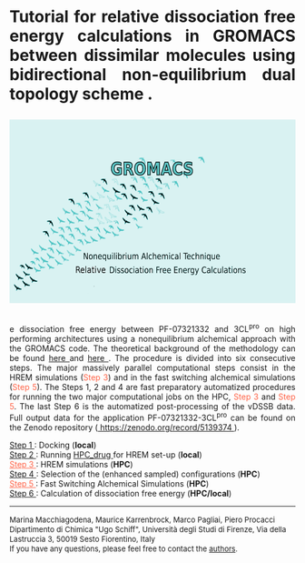# <p style="text-align:justify"> Tutorial for relative dissociation  free energy calculations in GROMACS between dissimilar molecules using bidirectional non-equilibrium dual topology scheme .</p> 
<center> <img src="FSDAMgromacs.png" alt="vDSSB in GROMACS" width="600" height="323"></center> <br>
<p style="text-align:justify"> e dissociation free energy between PF-07321332 and 3CL<sup>pro</sup> on high performing architectures using a nonequilibrium alchemical approach with the GROMACS code. The theoretical background of the methodology can be found <a href="https://pubs.acs.org/doi/full/10.1021/acs.jctc.0c00634"> here </a> and <a href="https://pubs.acs.org/doi/10.1021/acs.jcim.1c00909"> here </a>.   
The procedure is divided into six consecutive steps. The major massively parallel computational steps consist in the HREM simulations (<font color="#FF6347">Step 3</font>) and in the fast switching alchemical simulations (<font color="#FF6347">Step 5</font>). The Steps 1, 2 and 4 are fast preparatory automatized procedures for running the two major computational jobs on the HPC, <font color="#FF6347">Step 3</font> and <font color="#FF6347">Step 5</font>.  The last Step 6 is the automatized post-processing of the vDSSB data. Full output data for the application PF-07321332-3CL<sup>pro</sup> can be found on the Zenodo repository (<a href="https://zenodo.org/record/5139374"> https://zenodo.org/record/5139374 </a>).</p> 
<a href="step1.html"> Step 1 </a>: Docking (<b>local</b>) <br>
<a href="step2.html"> Step 2 </a>: Running <a href="https://github.com/MauriceKarrenbrock/HPC_Drug"> HPC_drug <a/> for HREM set-up (<b>local</b>) <br>
<a href="step3.html" style="color:#FF6347;"> Step 3 </a>: HREM simulations (<b>HPC</b>)  <br>
<a href="step4.html"> Step 4 </a>: Selection of the (enhanced sampled) configurations (<b>HPC</b>) <br>
<a href="step5.html" style="color:#FF6347;"> Step 5 </a>:  Fast Switching Alchemical Simulations (<b>HPC</b>)<br>
<a href="step6.html"> Step 6 </a>:   Calculation of dissociation free energy (<b>HPC/local</b>)<br>
<hr>
<font size="2"> Marina Macchiagodena, Maurice Karrenbrock, Marco Pagliai, Piero Procacci <br>
 Dipartimento di Chimica "Ugo Schiff", Università degli Studi di Firenze, Via della Lastruccia 3, 50019 Sesto Fiorentino, Italy <br>
 If you have any questions, please feel free to contact the <a href = "mailto: piero.procacci@unifi.it">authors</a>.
  </font>
